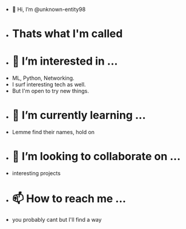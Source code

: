 - 👋 Hi, I’m @unknown-entity98
- # Thats what I'm called
- # 👀 I’m interested in ...
- ML, Python, Networking. 
- I surf interesting tech as well.
-  But I'm open to try new things.
- # 🌱 I’m currently learning ...
- Lemme find their names, hold on 
- # 💞️ I’m looking to collaborate on ...
- interesting projects
- # 📫 How to reach me ... 
- you probably cant
but I'll find a way
<!---
unknown-entity98/unknown-entity98 is a ✨ special ✨ repository because its `README.md` (this file) appears on your GitHub profile.
You can click the Preview link to take a look at your changes.
--->
